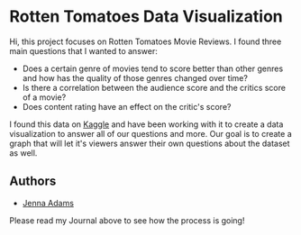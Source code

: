 # Rotten Tomatoes Data Visualization

Hi, this project focuses on Rotten Tomatoes Movie Reviews. I found three main questions
that I wanted to answer:
- Does a certain genre of movies tend to score better than other genres and how has the quality of those genres changed over time?
- Is there a correlation between the audience score and the critics score of a movie?
- Does content rating have an effect on the critic's score?

I found this data on [Kaggle](https://www.kaggle.com/datasets/stefanoleone992/rotten-tomatoes-movies-and-critic-reviews-dataset?resource=download)
and have been working with it to create a data visualization to answer all of our questions and more. Our goal
is to create a graph that will let it's viewers answer their own questions about the dataset as well.
## Authors

- [Jenna Adams](https://www.github.com/jen000)

Please read my Journal above to see how the process is going!
